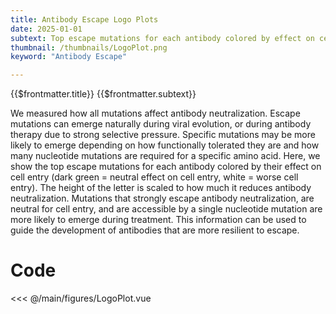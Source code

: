 ```yaml
---
title: Antibody Escape Logo Plots
date: 2025-01-01
subtext: Top escape mutations for each antibody colored by effect on cell entry
thumbnail: /thumbnails/LogoPlot.png
keyword: "Antibody Escape"

---
```


<script setup>
  import LogoPlot from '/main/figures/LogoPlot.vue';
</script>

<FigureTitle>{{$frontmatter.title}}</FigureTitle>
<SubtitleHeader>{{$frontmatter.subtext}}</SubtitleHeader>

We measured how all mutations affect antibody neutralization. Escape mutations can emerge naturally during viral evolution, or during antibody therapy due to strong selective pressure. Specific mutations may be more likely to emerge depending on how functionally tolerated they are and how many nucleotide mutations are required for a specific amino acid. Here, we show the top escape mutations for each antibody colored by their effect on cell entry (dark green = neutral effect on cell entry, white = worse cell entry). The height of the letter is scaled to how much it reduces antibody neutralization. Mutations that strongly escape antibody neutralization, are neutral for cell entry, and are accessible by a single nucleotide mutation are more likely to emerge during treatment. This information can be used to guide the development of antibodies that are more resilient to escape.


<D3PlotContainer> 
  <LogoPlot />
</D3PlotContainer>


<div class='code-below-figure'>

# Code

<<< @/main/figures/LogoPlot.vue

</div>